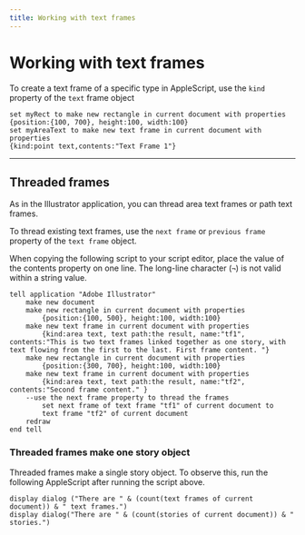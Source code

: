 ```yaml
---
title: Working with text frames
---
```

# Working with text frames

To create a text frame of a specific type in AppleScript, use the `kind` property of the `text` frame object

```applescript
set myRect to make new rectangle in current document with properties
{position:{100, 700}, height:100, width:100}
set myAreaText to make new text frame in current document with properties
{kind:point text,contents:"Text Frame 1"}
```

---

## Threaded frames

As in the Illustrator application, you can thread area text frames or path text frames.

To thread existing text frames, use the `next frame` or `previous frame` property of the `text frame` object.

When copying the following script to your script editor, place the value of the contents property on one line. The long-line character (`¬`) is not valid within a string value.

```applescript
tell application "Adobe Illustrator"
    make new document
    make new rectangle in current document with properties
        {position:{100, 500}, height:100, width:100}
    make new text frame in current document with properties
        {kind:area text, text path:the result, name:"tf1", contents:"This is two text frames linked together as one story, with text flowing from the first to the last. First frame content. "}
    make new rectangle in current document with properties
        {position:{300, 700}, height:100, width:100}
    make new text frame in current document with properties
        {kind:area text, text path:the result, name:"tf2", contents:"Second frame content." }
    --use the next frame property to thread the frames
        set next frame of text frame "tf1" of current document to
        text frame "tf2" of current document
    redraw
end tell
```

### Threaded frames make one story object

Threaded frames make a single story object. To observe this, run the following AppleScript after running the script above.

```applescript
display dialog ("There are " & (count(text frames of current document)) & " text frames.")
display dialog("There are " & (count(stories of current document)) & " stories.")
```
